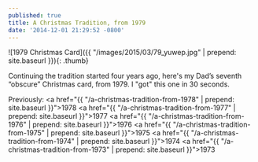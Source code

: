 ```yaml
---
published: true
title: A Christmas Tradition, from 1979
date: '2014-12-01 21:29:52 -0800'
---
```

![1979 Christmas Card]({{ "/images/2015/03/79_yuwep.jpg" | prepend: site.baseurl }}){: .thumb}

Continuing the tradition started four years ago, here's my Dad&rsquo;s seventh
&ldquo;obscure&rdquo; Christmas card, from 1979. I "got" this one in 30 seconds.<!--more-->

Previously:
<a href="{{ "/a-christmas-tradition-from-1978" | prepend: site.baseurl }}">1978</a>
<a href="{{ "/a-christmas-tradition-from-1977" | prepend: site.baseurl }}">1977</a>
<a href="{{ "/a-christmas-tradition-from-1976" | prepend: site.baseurl }}">1976</a>
<a href="{{ "/a-christmas-tradition-from-1975" | prepend: site.baseurl }}">1975</a>
<a href="{{ "/a-christmas-tradition-from-1974" | prepend: site.baseurl }}">1974</a>
<a href="{{ "/a-christmas-tradition-from-1973" | prepend: site.baseurl }}">1973</a>
